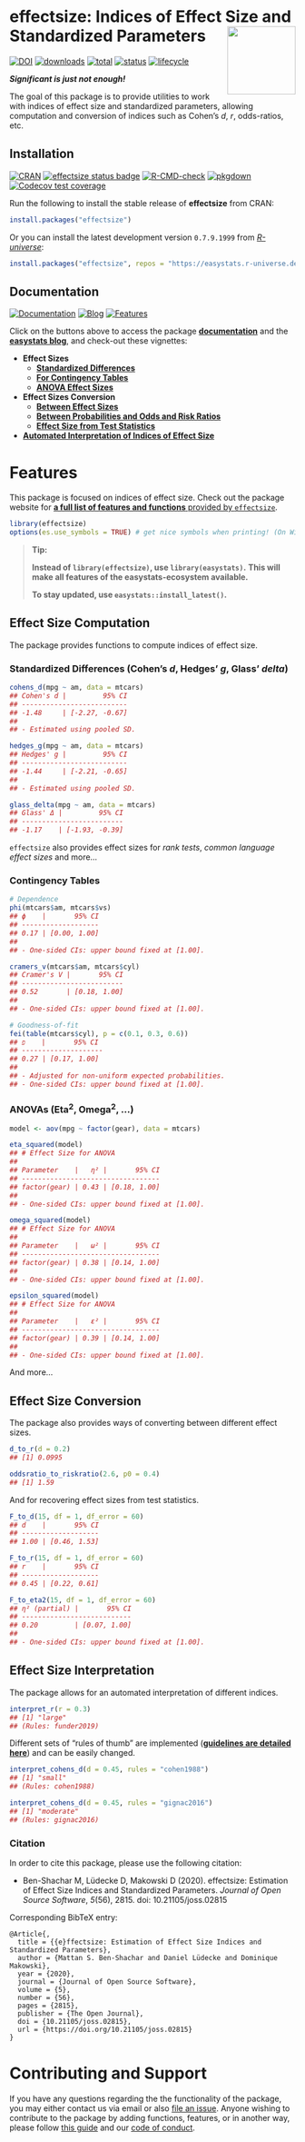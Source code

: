 
# effectsize: Indices of Effect Size and Standardized Parameters <img src="man/figures/logo.png" align="right" width="120" />

[![DOI](https://joss.theoj.org/papers/10.21105/joss.02815/status.svg/)](https://doi.org/10.21105/joss.02815)
[![downloads](https://cranlogs.r-pkg.org/badges/effectsize)](https://cran.r-project.org/package=effectsize/)
[![total](https://cranlogs.r-pkg.org/badges/grand-total/effectsize)](https://cran.r-project.org/package=effectsize/)
[![status](https://tinyverse.netlify.com/badge/effectsize/)](https://CRAN.R-project.org/package=effectsize/)
[![lifecycle](https://img.shields.io/badge/lifecycle-maturing-blue.svg)](https://lifecycle.r-lib.org/articles/stages.html)

***Significant is just not enough!***

The goal of this package is to provide utilities to work with indices of
effect size and standardized parameters, allowing computation and
conversion of indices such as Cohen’s *d*, *r*, odds-ratios, etc.

## Installation

[![CRAN](https://www.r-pkg.org/badges/version/effectsize)](https://cran.r-project.org/package=effectsize/)
[![effectsize status
badge](https://easystats.r-universe.dev/badges/effectsize/)](https://easystats.r-universe.dev/)
[![R-CMD-check](https://github.com/easystats/effectsize/workflows/R-CMD-check/badge.svg?branch=main)](https://github.com/easystats/effectsize/actions)
[![pkgdown](https://github.com/easystats/effectsize/workflows/pkgdown/badge.svg/)](https://github.com/easystats/effectsize/actions/)
[![Codecov test
coverage](https://codecov.io/gh/easystats/effectsize/branch/main/graph/badge.svg/)](https://app.codecov.io/gh/easystats/effectsize?branch=main/)

Run the following to install the stable release of **effectsize** from
CRAN:

``` r
install.packages("effectsize")
```

Or you can install the latest development version `0.7.9.1999` from
[*R-universe*](https://easystats.r-universe.dev):

``` r
install.packages("effectsize", repos = "https://easystats.r-universe.dev/")
```

<!-- Or from *GitHub*: -->
<!-- ```{r, warning=FALSE, message=FALSE, eval=FALSE} -->
<!-- if (!require("remotes")) install.packages("remotes") -->
<!-- remotes::install_github("easystats/effectsize") -->
<!-- ``` -->

## Documentation

[![Documentation](https://img.shields.io/badge/documentation-effectsize-orange.svg?colorB=E91E63/)](https://easystats.github.io/effectsize/)
[![Blog](https://img.shields.io/badge/blog-easystats-orange.svg?colorB=FF9800/)](https://easystats.github.io/blog/posts/)
[![Features](https://img.shields.io/badge/features-effectsize-orange.svg?colorB=2196F3/)](https://easystats.github.io/effectsize/reference/index.html)

Click on the buttons above to access the package
[**documentation**](https://easystats.github.io/effectsize/) and the
[**easystats blog**](https://easystats.github.io/blog/posts/), and
check-out these vignettes:

-   **Effect Sizes**
    -   [**Standardized
        Differences**](https://easystats.github.io/effectsize/articles/standardized_differences.html)  
    -   [**For Contingency
        Tables**](https://easystats.github.io/effectsize/articles/xtabs.html)  
    -   [**ANOVA Effect
        Sizes**](https://easystats.github.io/effectsize/articles/anovaES.html)
-   **Effect Sizes Conversion**
    -   [**Between Effect
        Sizes**](https://easystats.github.io/effectsize/articles/convert_r_d_OR.html)  
    -   [**Between Probabilities and Odds and Risk
        Ratios**](https://easystats.github.io/effectsize/articles/convert_p_OR_RR.html)  
    -   [**Effect Size from Test
        Statistics**](https://easystats.github.io/effectsize/articles/from_test_statistics.html)
-   [**Automated Interpretation of Indices of Effect
    Size**](https://easystats.github.io/effectsize/articles/interpret.html)

# Features

This package is focused on indices of effect size. Check out the package
website for [**a full list of features and functions** provided by
`effectsize`](https://easystats.github.io/effectsize/reference/index.html).

``` r
library(effectsize)
options(es.use_symbols = TRUE) # get nice symbols when printing! (On Windows, requires R >= 4.2.0)
```

> **Tip:**
>
> **Instead of `library(effectsize)`, use `library(easystats)`.** **This
> will make all features of the easystats-ecosystem available.**
>
> **To stay updated, use `easystats::install_latest()`.**

## Effect Size Computation

The package provides functions to compute indices of effect size.

### Standardized Differences (Cohen’s *d*, Hedges’ *g*, Glass’ *delta*)

``` r
cohens_d(mpg ~ am, data = mtcars)
## Cohen's d |         95% CI
## --------------------------
## -1.48     | [-2.27, -0.67]
## 
## - Estimated using pooled SD.

hedges_g(mpg ~ am, data = mtcars)
## Hedges' g |         95% CI
## --------------------------
## -1.44     | [-2.21, -0.65]
## 
## - Estimated using pooled SD.

glass_delta(mpg ~ am, data = mtcars)
## Glass' Δ |         95% CI
## -------------------------
## -1.17    | [-1.93, -0.39]
```

`effectsize` also provides effect sizes for *rank tests*, *common
language effect sizes* and more…

### Contingency Tables

``` r
# Dependence 
phi(mtcars$am, mtcars$vs)
## ϕ    |       95% CI
## -------------------
## 0.17 | [0.00, 1.00]
## 
## - One-sided CIs: upper bound fixed at [1.00].

cramers_v(mtcars$am, mtcars$cyl)
## Cramer's V |       95% CI
## -------------------------
## 0.52       | [0.18, 1.00]
## 
## - One-sided CIs: upper bound fixed at [1.00].

# Goodness-of-fit
fei(table(mtcars$cyl), p = c(0.1, 0.3, 0.6))
## פ‎    |       95% CI
## --------------------
## 0.27 | [0.17, 1.00]
## 
## - Adjusted for non-uniform expected probabilities.
## - One-sided CIs: upper bound fixed at [1.00].
```

### ANOVAs (Eta<sup>2</sup>, Omega<sup>2</sup>, …)

``` r
model <- aov(mpg ~ factor(gear), data = mtcars)

eta_squared(model)
## # Effect Size for ANOVA
## 
## Parameter    |   η² |       95% CI
## ----------------------------------
## factor(gear) | 0.43 | [0.18, 1.00]
## 
## - One-sided CIs: upper bound fixed at [1.00].

omega_squared(model)
## # Effect Size for ANOVA
## 
## Parameter    |   ω² |       95% CI
## ----------------------------------
## factor(gear) | 0.38 | [0.14, 1.00]
## 
## - One-sided CIs: upper bound fixed at [1.00].

epsilon_squared(model)
## # Effect Size for ANOVA
## 
## Parameter    |   ε² |       95% CI
## ----------------------------------
## factor(gear) | 0.39 | [0.14, 1.00]
## 
## - One-sided CIs: upper bound fixed at [1.00].
```

And more…

<!-- ### Regression Models (Standardized Parameters) -->
<!-- Importantly, `effectsize` also provides [advanced methods](https://easystats.github.io/effectsize/articles/standardize_parameters.html) to compute standardized parameters for regression models. -->
<!-- ```{r beta, warning=FALSE, message=FALSE} -->
<!-- m <- lm(rating ~ complaints + privileges + advance, data = attitude) -->
<!-- standardize_parameters(m) -->
<!-- ``` -->
<!-- Also, models can be re-fit with standardized data: -->
<!-- ```{r std-model, warning=FALSE, message=FALSE} -->
<!-- standardize(m) -->
<!-- ``` -->

## Effect Size Conversion

The package also provides ways of converting between different effect
sizes.

``` r
d_to_r(d = 0.2)
## [1] 0.0995

oddsratio_to_riskratio(2.6, p0 = 0.4)
## [1] 1.59
```

And for recovering effect sizes from test statistics.

``` r
F_to_d(15, df = 1, df_error = 60)
## d    |       95% CI
## -------------------
## 1.00 | [0.46, 1.53]

F_to_r(15, df = 1, df_error = 60)
## r    |       95% CI
## -------------------
## 0.45 | [0.22, 0.61]

F_to_eta2(15, df = 1, df_error = 60)
## η² (partial) |       95% CI
## ---------------------------
## 0.20         | [0.07, 1.00]
## 
## - One-sided CIs: upper bound fixed at [1.00].
```

## Effect Size Interpretation

The package allows for an automated interpretation of different indices.

``` r
interpret_r(r = 0.3)
## [1] "large"
## (Rules: funder2019)
```

Different sets of “rules of thumb” are implemented ([**guidelines are
detailed
here**](https://easystats.github.io/effectsize/articles/interpret.html))
and can be easily changed.

``` r
interpret_cohens_d(d = 0.45, rules = "cohen1988")
## [1] "small"
## (Rules: cohen1988)

interpret_cohens_d(d = 0.45, rules = "gignac2016")
## [1] "moderate"
## (Rules: gignac2016)
```

### Citation

In order to cite this package, please use the following citation:

-   Ben-Shachar M, Lüdecke D, Makowski D (2020). effectsize: Estimation
    of Effect Size Indices and Standardized Parameters. *Journal of Open
    Source Software*, *5*(56), 2815. doi: 10.21105/joss.02815

Corresponding BibTeX entry:

    @Article{,
      title = {{e}ffectsize: Estimation of Effect Size Indices and Standardized Parameters},
      author = {Mattan S. Ben-Shachar and Daniel Lüdecke and Dominique Makowski},
      year = {2020},
      journal = {Journal of Open Source Software},
      volume = {5},
      number = {56},
      pages = {2815},
      publisher = {The Open Journal},
      doi = {10.21105/joss.02815},
      url = {https://doi.org/10.21105/joss.02815}
    }

# Contributing and Support

If you have any questions regarding the the functionality of the
package, you may either contact us via email or also [file an
issue](https://github.com/easystats/effectsize/issues/). Anyone wishing
to contribute to the package by adding functions, features, or in
another way, please follow [this
guide](https://github.com/easystats/effectsize/blob/main/.github/CONTRIBUTING.md/)
and our [code of
conduct](https://github.com/easystats/effectsize/blob/main/.github/CODE_OF_CONDUCT.md/).
